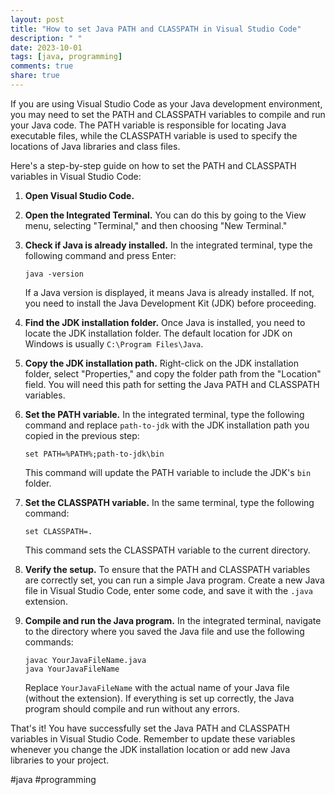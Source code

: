```yaml
---
layout: post
title: "How to set Java PATH and CLASSPATH in Visual Studio Code"
description: " "
date: 2023-10-01
tags: [java, programming]
comments: true
share: true
---
```


If you are using Visual Studio Code as your Java development environment, you may need to set the PATH and CLASSPATH variables to compile and run your Java code. The PATH variable is responsible for locating Java executable files, while the CLASSPATH variable is used to specify the locations of Java libraries and class files.

Here's a step-by-step guide on how to set the PATH and CLASSPATH variables in Visual Studio Code:

1. **Open Visual Studio Code.**

2. **Open the Integrated Terminal.** You can do this by going to the View menu, selecting "Terminal," and then choosing "New Terminal."

3. **Check if Java is already installed.** In the integrated terminal, type the following command and press Enter:

   ```plaintext
   java -version
   ```

   If a Java version is displayed, it means Java is already installed. If not, you need to install the Java Development Kit (JDK) before proceeding.

4. **Find the JDK installation folder.** Once Java is installed, you need to locate the JDK installation folder. The default location for JDK on Windows is usually `C:\Program Files\Java`.

5. **Copy the JDK installation path.** Right-click on the JDK installation folder, select "Properties," and copy the folder path from the "Location" field. You will need this path for setting the Java PATH and CLASSPATH variables.

6. **Set the PATH variable.** In the integrated terminal, type the following command and replace `path-to-jdk` with the JDK installation path you copied in the previous step:

   ```plaintext
   set PATH=%PATH%;path-to-jdk\bin
   ```

   This command will update the PATH variable to include the JDK's `bin` folder.

7. **Set the CLASSPATH variable.** In the same terminal, type the following command:

   ```plaintext
   set CLASSPATH=.
   ```

   This command sets the CLASSPATH variable to the current directory.

8. **Verify the setup.** To ensure that the PATH and CLASSPATH variables are correctly set, you can run a simple Java program. Create a new Java file in Visual Studio Code, enter some code, and save it with the `.java` extension.

9. **Compile and run the Java program.** In the integrated terminal, navigate to the directory where you saved the Java file and use the following commands:

   ```plaintext
   javac YourJavaFileName.java
   java YourJavaFileName
   ```

   Replace `YourJavaFileName` with the actual name of your Java file (without the extension). If everything is set up correctly, the Java program should compile and run without any errors.

That's it! You have successfully set the Java PATH and CLASSPATH variables in Visual Studio Code. Remember to update these variables whenever you change the JDK installation location or add new Java libraries to your project.

#java #programming